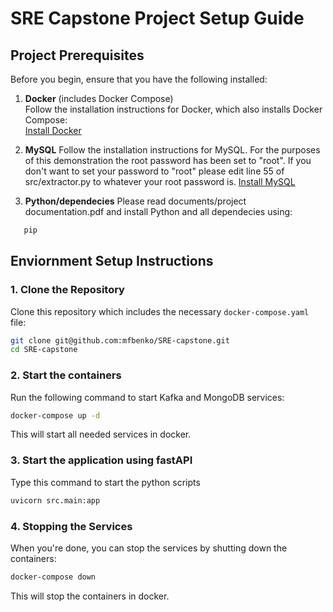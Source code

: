 # SRE Capstone Project Setup Guide

## Project Prerequisites

Before you begin, ensure that you have the following installed:

1. **Docker** (includes Docker Compose)  
   Follow the installation instructions for Docker, which also installs Docker Compose:  
   [Install Docker](https://docs.docker.com/get-docker/)

2. **MySQL**
   Follow the installation instructions for MySQL. For the purposes of this demonstration the root password has been set to "root". If you don't want to set your password to "root" please edit line 55 of src/extractor.py to whatever your root password is.
   [Install MySQL](https://dev.mysql.com/downloads/installer/)

3. **Python/dependecies**
Please read documents/project documentation.pdf and install Python and all dependecies using:
```bash
   pip
```

## Enviornment Setup Instructions

### 1. Clone the Repository
Clone this repository which includes the necessary `docker-compose.yaml` file:

```bash
git clone git@github.com:mfbenko/SRE-capstone.git
cd SRE-capstone
```

### 2. Start the containers
Run the following command to start Kafka and MongoDB services:
```bash
docker-compose up -d
```
This will start all needed services in docker.

### 3. Start the application using fastAPI
Type this command to start the python scripts
```bash
uvicorn src.main:app
```

### 4. Stopping the Services
When you're done, you can stop the services by shutting down the containers:
```bash
docker-compose down
```
This will stop the containers in docker.

